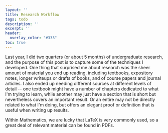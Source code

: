 ```yaml
---
layout: ''
title: Research Workflow
tags: todo
description: ''
excerpt: ''
header:
  overlay_color: "#333"
toc: true
---
```


Last year, I did two quarters (or about 5 months) of undergraduate research, and the purpose of this post is to capture some of the techniques I developed. One thing that surprised me about research was the sheer amount of material you end up reading, including textbooks, expository notes, longer writeups or drafts of books, and of course papers and journal articles. I also ended up needing different sources at different levels of detail -- one textbook might have a number of chapters dedicated to what I'm trying to learn, while another may just have a section that is short but nevertheless covers an important result. Or an entire may not be directly related to what I'm doing, but offers an elegant proof or definition that is useful when writing up results.

Within Mathematics, we are lucky that LaTeX is very commonly used, so a great deal of relevant material can be found in PDFs.